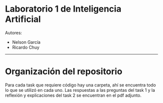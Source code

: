 # Laboratorio 1 de Inteligencia Artificial
Autores:
- Nelson García
- Ricardo Chuy

---

# Organización del repositorio

Para cada task que requiere código hay una carpeta, ahí se encuentra todo lo que se utilizó en cada uno.
Las respuestas a las preguntas del task 1 y la reflexión y explicaciones del task 2 se encuentran en el pdf adjunto.
